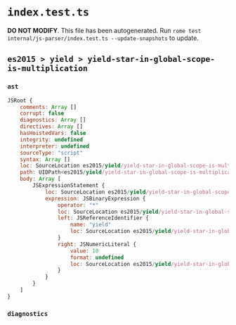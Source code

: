# `index.test.ts`

**DO NOT MODIFY**. This file has been autogenerated. Run `rome test internal/js-parser/index.test.ts --update-snapshots` to update.

## `es2015 > yield > yield-star-in-global-scope-is-multiplication`

### `ast`

```javascript
JSRoot {
	comments: Array []
	corrupt: false
	diagnostics: Array []
	directives: Array []
	hasHoistedVars: false
	integrity: undefined
	interpreter: undefined
	sourceType: "script"
	syntax: Array []
	loc: SourceLocation es2015/yield/yield-star-in-global-scope-is-multiplication/input.js 1:0-1:9
	path: UIDPath<es2015/yield/yield-star-in-global-scope-is-multiplication/input.js>
	body: Array [
		JSExpressionStatement {
			loc: SourceLocation es2015/yield/yield-star-in-global-scope-is-multiplication/input.js 1:0-1:9
			expression: JSBinaryExpression {
				operator: "*"
				loc: SourceLocation es2015/yield/yield-star-in-global-scope-is-multiplication/input.js 1:0-1:9
				left: JSReferenceIdentifier {
					name: "yield"
					loc: SourceLocation es2015/yield/yield-star-in-global-scope-is-multiplication/input.js 1:0-1:5 (yield)
				}
				right: JSNumericLiteral {
					value: 10
					format: undefined
					loc: SourceLocation es2015/yield/yield-star-in-global-scope-is-multiplication/input.js 1:7-1:9
				}
			}
		}
	]
}
```

### `diagnostics`

```

```
